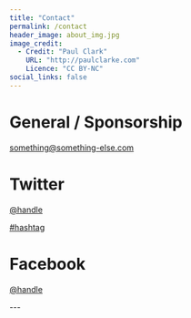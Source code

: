 ```yaml
---
title: "Contact"
permalink: /contact
header_image: about_img.jpg
image_credit: 
  - Credit: "Paul Clark"
    URL: "http://paulclarke.com"
    Licence: "CC BY-NC"
social_links: false
---
```


<div class="contact">
	<div class="contact_item">
		<h1 class="fa fa-envelope-square fa-lg">General / Sponsorship</h1>
		<p><a href="something@something-else.com">something@something-else.com</a></p>
	</div>
	<div class="contact_item">
		<h1 class="fa fa-twitter-square fa-lg">Twitter</h1>
		<p><a href="https://twitter.com/#">@handle</a></p>
		<p><a href="https://twitter.com/#">#hashtag</a></p>
	</div>
	<div class="contact_item">
		<h1 class="fa fa-facebook-square fa-lg">Facebook</h1>
		<p><a href="https://facebook.com/#">@handle</a></p>
	</div>
</div>
---